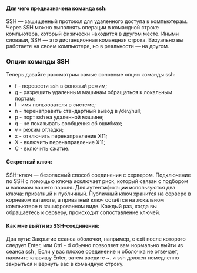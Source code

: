 #### Для чего предназначена команда ssh:
SSH — защищенный протокол для удаленного доступа к компьютерам. Через SSH можно выполнять операции в командной строке компьютера, который физически находится в другом месте.
Иными словами, SSH — это дистанционная командная строка. Визуально вы работаете на своем компьютере, но в реальности — на другом.


### Опции команды SSH
Теперь давайте рассмотрим самые основные опции команды ssh:

* f - перевести ssh в фоновый режим;
* g - разрешить удаленным машинам обращаться к локальным портам;
* l - имя пользователя в системе;
* n - перенаправить стандартный вывод в /dev/null;
* p - порт ssh на удаленной машине;
* q - не показывать сообщения об ошибках;
* v - режим отладки;
* x - отключить перенаправление X11;
* X - включить перенаправление Х11;
* C - включить сжатие.
#### Секретный ключ:
SSH-ключ — безопасный способ соединения с сервером. Подключение по SSH с помощью ключа исключает риск, который связан с подбором и взломом вашего пароля.
Для аутентификации используются два ключа: приватный и публичный. Публичный ключ хранится на сервере в корневом каталоге, а приватный ключ остаётся на локальном компьютере в зашифрованном виде. Каждый раз, когда вы обращаетесь к серверу, происходит сопоставление ключей.
#### Как мне выйти из SSH-соединения:
Два пути:
Закрытие сеанса оболочки, например, с exit после которого следует Enter, или Ctrl - d обычно позволяет вам нормально выйти из сеанса ssh ,
Если у вас плохое соединение и оболочка не отвечает, нажмите клавишу Enter, затем введите ~. и ssh должен немедленно закрыться и вернуть вас в командную строку.
